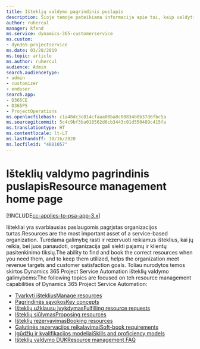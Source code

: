 ```yaml
---
title: Išteklių valdymo pagrindinis puslapis
description: Šioje temoje pateikiama informacija apie tai, kaip valdyti išteklius.
author: ruhercul
manager: kfend
ms.service: dynamics-365-customerservice
ms.custom:
- dyn365-projectservice
ms.date: 03/28/2019
ms.topic: article
ms.author: ruhercul
audience: Admin
search.audienceType:
- admin
- customizer
- enduser
search.app:
- D365CE
- D365PS
- ProjectOperations
ms.openlocfilehash: c1a48dc3c814cfaaa08ba8c00834b0b37d6fbc5a
ms.sourcegitcommit: 5c4c9bf3ba018562d6cb3443c01d550489c415fa
ms.translationtype: HT
ms.contentlocale: lt-LT
ms.lasthandoff: 10/16/2020
ms.locfileid: "4081057"
---
```

# <a name="resource-management-home-page"></a><span data-ttu-id="e640a-103">Išteklių valdymo pagrindinis puslapis</span><span class="sxs-lookup"><span data-stu-id="e640a-103">Resource management home page</span></span>

[!INCLUDE[cc-applies-to-psa-app-3.x](../includes/cc-applies-to-psa-app-3x.md)]

<span data-ttu-id="e640a-104">Ištekliai yra svarbiausias paslaugomis pagrįstas organizacijos turtas.</span><span class="sxs-lookup"><span data-stu-id="e640a-104">Resources are the most important asset of a service-based organization.</span></span> <span data-ttu-id="e640a-105">Turėdama galimybę rasti ir rezervuoti reikiamus išteklius, kai jų reikia, bei juos panaudoti, organizacija gali siekti pajamų ir klientų pasitenkinimo tikslų.</span><span class="sxs-lookup"><span data-stu-id="e640a-105">The ability to find and book the correct resources when you need them, and to keep them utilized, helps the organization meet revenue targets and customer satisfaction goals.</span></span> <span data-ttu-id="e640a-106">Toliau nurodytos temos skirtos Dynamics 365 Project Service Automation išteklių valdymo galimybėms:</span><span class="sxs-lookup"><span data-stu-id="e640a-106">The following topics are focused on teh resource management capabilities of Dynamics 365 Project Service Automation:</span></span>

- [<span data-ttu-id="e640a-107">Tvarkyti išteklius</span><span class="sxs-lookup"><span data-stu-id="e640a-107">Manage resources</span></span>](manage-resources.md)
- [<span data-ttu-id="e640a-108">Pagrindinės sąvokos</span><span class="sxs-lookup"><span data-stu-id="e640a-108">Key concepts</span></span>](reports-key-concepts.md)
- [<span data-ttu-id="e640a-109">Išteklių užklausų įvykdymas</span><span class="sxs-lookup"><span data-stu-id="e640a-109">Fulfilling resource requests</span></span>](resource-management-fulfill-requests.md)
- [<span data-ttu-id="e640a-110">Išteklių siūlymas</span><span class="sxs-lookup"><span data-stu-id="e640a-110">Proposing resources</span></span>](resource-management-propose-resources.md)
- [<span data-ttu-id="e640a-111">Išteklių rezervavimas</span><span class="sxs-lookup"><span data-stu-id="e640a-111">Booking resources</span></span>](resource-management-book-resources-scheduleboard.md)
- [<span data-ttu-id="e640a-112">Galutinės rezervacijos reikalavimai</span><span class="sxs-lookup"><span data-stu-id="e640a-112">Soft-book requirements</span></span>](resource-management-softbook-requirements.md)
- [<span data-ttu-id="e640a-113">Įgūdžių ir kvalifikacijos modeliai</span><span class="sxs-lookup"><span data-stu-id="e640a-113">Skills and proficiency models</span></span>](resource-management-skills-proficiency.md)
- [<span data-ttu-id="e640a-114">Išteklių valdymo DUK</span><span class="sxs-lookup"><span data-stu-id="e640a-114">Resource management FAQ</span></span>](resource-management-faq.md)
